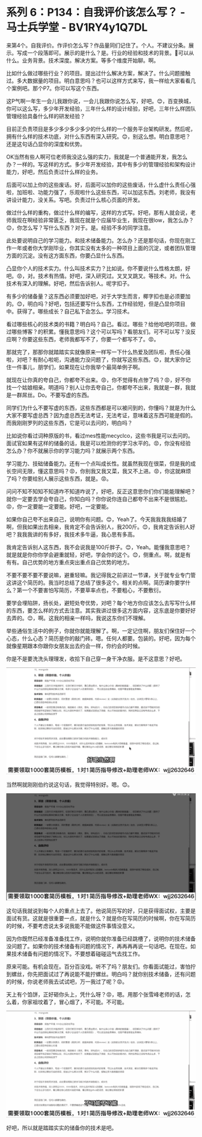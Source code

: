 # 系列 6：P134：自我评价该怎么写？ - 马士兵学堂 - BV1RY4y1Q7DL

来第4个。自我评价。作评价怎么写？作品量同们记住了。个人。不建议分条。展示。写成一个段落即可。展示的是什么？是。行业的经验和技术的背景。🤧可以从什么。业务背景。技术深度。解决方案。等多个维度开始聊。啊。

比如什么做过哪些行业？的项目。提出过什么解决方案，解决了。什么问题接触过。多大数据量的项目。明白意思吗？也可以这样方式来写，我一样给大家看看几个案例吧。那个P7。你可以写这个东西。

这P气啊一年生一会儿我跟你说，一会儿我跟你说怎么写，好吧。😊，百变换城，你可以这么写，多少年开发经验，三年什么样的设计经验，好吧，三年什么样团队管理经验具备什么样的研发经验？

目前正负责项目是多少多少多少多少的什么样的一个服务平台架构研发。然后呢，拥有什么样的技术功底，对什么东西有深入研究。😊，别这么想。明白意思吧？还是这句话凸显你的深度和优势。

OK当然有些人啊可位老师我没这么强的实力，我就是一个普通能开发，我怎么办？一样的。写这样的方式。多少年开发经验，其中有多少的管理经验和架构设计能力，好吧，然后负责过什么样的业务。

后面可以加上你的这些废话。好，后面可以加你的这些废话，什么虚什么责任心强啦，加班啦、功能力强了，乐观啦什么这些东西，可以加这东西。刘老师，我没有讲设计能力，没关系。写吧。负责过什么核心页面的开发。

做过什么样的重构，做过什么样的编写，这样的方式写。好吧，那有人就会说，老师我现在啊经验非常匮乏，我现在就是个应届毕业生，我现在很low，我怎么办？😊，你怎么写？写什么东西？对于。是。经验不多的同学注意。

此处要说明自己的学习能力。和技术储备能力。怎么办？还是那句话，你现在刚工作一年或者你大学刚毕业，你其实没有太多的一种项目上面的沉淀，或者团队管理方面的沉淀。没有这方面东西，你要凸显什么东西。

凸显你个人的技术实力。什么叫技术实力？比如说。你不要说什么性格太朗，好吧。😡，对。技术有热情。好吧，深入研究过。叉叉叉跳叉。等技术。对。什么技术有深入的理解。好吧，然后告诉别人。呢字扣子。

有多少的储备量？这东西必须要加好吧，对于大学生而言，椰字扣也是必须要加的。😊，明白吗？好吧，包括还要写什么东西，工作经验短，但是凸显你项目中。获得了。哪些成长？自己私下会怎么。学习技术。

看过哪些核心的技术类的书籍？明白吗？自己。看过。哪些？给他哈吧的项目。做过哪些博客？的积累。懂我意思吗？这个可以写吗？看朋友们。可不可以写？没反应啊？你要这些东西，老师我都写不了，你要一个都写不了。😡。

那就完了，那那你就踏踏实实就像原来一样写一下什么热爱及团队啦，责任心强啦，对吧？有耐心啦呃，沟通能力没问题了，你就写这些东西。😊，就大家你记住一件事儿，朋学们，如果现在让你我举个最简单例子啊。

就现在让你真的夸自己，你都夸不出来。😡，你不觉得有点惨了吗？😡，好不你找一个姑娘相亲。明道吗？别人让你去夸自己，你都夸不出来，我就是一群，我就是一群屌丝。Do。不要写虚的东西。

同学们为什么不要写虚的东西，这些东西都是可以被问到的，你懂吗？就是为什么大家不要写虚总西？因为虚总西无法考证，无法考证，意味着这东西可能是假的。而我刚刚罗列的这些东西，它是可以去问的，明白吗？

比如说你看过词种原版的书，看过mes性能mecyclco，这些书我是可以去问的。面试官如果有这样的储备的话，我是可以检测你的学习水平的。😡，你没有经验怎么办？你不就展示你的学习能力吗？就展示两个东西。

学习能力、技础储备能力。还有一个点叫成长性。就虽然我现在很菜，但是我的成长空间无限，懂这意思吗？😡，你别我又我又菜，我又不上进。😡，你这就麻烦了吗？你要给别人展示这些东西，就是。😡。

问问不知不知知不知道咋不知道咋说了，好吧，反正这意思你们你们能能理解吧？就你一定要去学会夸自己，你知白吗？你你说你连自己都夸不出来不是很尴尬。😡，你一定要能一定要能。好吧，一定要能。

如果你自己夸不出来自己，说明你有问题。😊，Yeah了。今天我我我我结婚了啊，但我如果出去相亲，我肯定不会告诉别人，我200斤。😊，我肯定告诉别人好吧？我我我讲的有多好，我技术多牛逼，我心思有多高。

我肯定告诉别人这东西，我不会说我是100斤胖子。😊，Yeah。能懂我意思吧？就是就是你你你学会避重就轻，好吧，学会你的这个。😊，侧重点。啊，就是有有有。自己优势的地方重点突出重点自己优势的地方。

不要不要不要不要说嘛，避重轻嘛。我记得我之前讲过一节课，关于就专业专门管这讲这个简历的。我当时总结了总结了很多这个。相关的点啊。简历课你要学什么？第一个不要害怕写简历，不要草率点也，不要粗心，不要敷衍。

要学会埋陷阱，扬长处，避短处夸优势，对吧？每个地方你应该怎么去写写什么样的东西，要怎么样的方式去注意。其实我讲过很多这方面内容，这东底是你要好好去弄的。😊，啊。这我的相亲一样吗，我说这东你们不理解。

举些通俗生活中的例子，你就你就能理解了。啊，一定记住啊，朋友们保住好一个心态，什么心态？简历是你的敲门砖。嗯。任何人都要。包装的。好吧，因为每个就像星期跟本你跟你女朋友出去约会一样，你约会的时候。

你是不是要洗洗头理理发，收拾下自己穿一身干净衣服。是不这意思？好吧。

![](img/13cb2796087359500689b92ac4390650_1.png)

当然啊就刚刚伯约说这句话，我觉得特别好。嗯。😊。

![](img/13cb2796087359500689b92ac4390650_3.png)

这句话我就说到每个人的重点上去了。他说简历写的好，只是获得面试权，主要是面试有货。这就是很重要一点，就是什么？就是你在写简历的时候啊，你在写简历的时候，不要考虑说太多说我能不能做这件事情没意义。

因为你既然已经准备准备找工作，说明你就你准备已经跳槽了，说明你的技术储备没问题了。如果你的技术储备有问题的情况下，再再再再说一句话吧。在现在。如果技术储备有问题的情况下。不要想着碰碰运气去找工作。

原来可能。有机会现在。百分百没戏。听不了吗？朋友们。你看面试能过，害怕拧到螺丝，你先把面试过了再说能不能拧螺丝。明白吗？就你别技术储备，还有问题的时候，你说老师我去试试吧，万一我过了呢？😡。

天上有个馅饼，正好砸你头上，凭什么呀？😡，嗯。用那个张雪峰老师的话，怎么着，你家祖坟着了，冒心烟了，不可能。不可能。



![](img/13cb2796087359500689b92ac4390650_5.png)

好吧，所以就是踏踏实实的储备你的技术是吧。